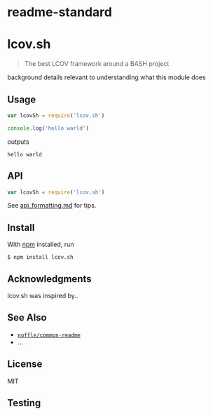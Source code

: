 # readme-standard



# lcov.sh

> The best LCOV framework around a BASH project

background details relevant to understanding what this module does

## Usage

```js
var lcovSh = require('lcov.sh')

console.log('hello warld')
```

outputs

```
hello warld
```

## API

```js
var lcovSh = require('lcov.sh')
```

See [api_formatting.md](api_formatting.md) for tips.

## Install

With [npm](https://npmjs.org/) installed, run

```
$ npm install lcov.sh
```

## Acknowledgments

lcov.sh was inspired by..

## See Also

- [`noffle/common-readme`](https://github.com/noffle/common-readme)
- ...

## License

MIT
## Testing

